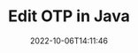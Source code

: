---
############################# Static ############################
layout: "auto-gen-editor"
date: 2022-10-06T14:11:46
draft: false
otherformats: 

############################# Head ############################
head_title: "OTP Editor — Edit OTP in Java"
head_description: "How to edit OTP in Java using a few lines of code? Use GroupDocs documents processing APIs to edit, update and save 30+ file formats."

############################# Header ############################
title: "Edit OTP in Java"
description: "Effective and robust OTP editing using server side GroupDocs.Editor for Java APIs, without the use of any software like Microsoft or Open Office."
bg_image: "https://cms.admin.containerize.com/templates/aspose/App_Themes/V3/images/bg/header1.png"
bg_overlay: false
button:
    enable: true
    icon: "fas fa-arrow-down"
    label: "Download Free Trial"
    link: "https://downloads.groupdocs.com/editor/java"

############################# SubMenu ############################
submenu:
    enable: true

    left:
        img_alt: "GroupDocs.Editor for Java"
        image: "https://cms.admin.containerize.com/templates/groupdocs/images/product-logos/90x90-noborder/groupdocs-editor-java.png"
        product: "GroupDocs.Editor"
        platform: "Java"

    middle:
        button:

            # button loop
            - link: "https://apireference.groupdocs.com/editor/java"
              text: "API Reference"

            # button loop
            - link: "https://github.com/groupdocs-editor"
              text: "Code Examples"

            # button loop
            - link: "https://products.groupdocs.app/editor/family"
              text: "Live Demos"

            # button loop
            - link: "https://purchase.groupdocs.com/pricing/editor/java"
              text: "Pricing"

    right:
        link_download: "https://downloads.groupdocs.com/editor"
        link_learn: "https://docs.groupdocs.com/editor/java"
        link_buy: "https://purchase.groupdocs.com"

############################# About ############################
about:
    enable: true
    title: "About GroupDocs.Editor for Java API"
    content: |
        [GroupDocs.Editor for Java](/editor/java/) API is a right choice to edit Microsoft Word, Excel, PowerPoint, Open Office documents and presentations. GroupDocs.Editor is a standalone API that is suitable for server side and back-end systems where high performance is required. It does not depend on any software like Microsoft or Open Office.

############################# Steps ############################
steps:
    enable: true
    title_left: "Steps to Edit OTP in Java"
    content_left: |
        [GroupDocs.Editor for Java](/editor/java/) provides an easy and straightforward way for developers to edit the OTP files using a few lines of code.
        * Create an instance of `Editor` class with mandatory file path or byte stream and optional `PresentationLoadOptions` class and load the OTP file
        * Create & set the `PresentationEditOptions` class instance for the OTP file format
        * Call `Editor.Edit()` method and obtain OTP document in HTML format that is easily editable with any WYSIWYG-editor.
        * Call `Editor.Save()` method and save edited OTP file using `PresentationSaveOptions` class

        
    title_right: "System Requirements"
    content_right: |
        A basic document editing with GroupDocs.Editor for Java APIs can be done by implementing a few easy steps. Our APIs are supported on all major platforms and operating systems. Before executing the code below, please make sure that you have the following prerequisites installed on your system.

        * Operating Systems: Microsoft Windows, Linux, MacOS
        * Development Environments: NetBeans, IntelliJ IDEA, Eclipse
        * Frameworks: Java 7 (1.7) and above
        * Get the latest version of GroupDocs.Editor for Java downloaded from [Maven](https://repository.groupdocs.com/editor/)
        
    code: |        
        ```java
        // Load the OTP file into Editor with the optional PresentationLoadOptions
        Editor editor = new Editor("source.otp", new PresentationLoadOptions());

        // Create and adjust the edit options
        PresentationEditOptions editOptions = new PresentationEditOptions();
		editOptions.setSlideNumber(1);//select a slide to edit

        // Open input OTP document for edit — obtain an intermediate document, that can be edited
        EditableDocument beforeEdit = editor.edit(editOptions);

        // Grab OTP document content and associated resources from editable document
        string content = beforeEdit.getEmbeddedHtml();

        // Send the content to WYSIWYG-editor, edit it there, and send edited content back to the server-side
        // This step simulates a such operation
        string updatedContent = content.replace("Title", "Edited Title");

        // Grab edited content and resources from WYSIWYG-editor and create a new EditableDocument instance from it
        EditableDocument afterEdit = EditableDocument.fromMarkup(updatedContent, null);

        // Create a save options and select a desired output format
        PresentationSaveOptions saveOptions = new PresentationSaveOptions(PresentationFormats.Otp);

        // Save edited OTP document to the file
        editor.save(afterEdit, "edited.otp", saveOptions);
        ```
        
############################# Demos ############################
demos:
    enable: true
    title: "OTP Editor Live Demos"
    content: |
        Edit OTP right now by visiting [GroupDocs.Editor Live Demos](https://products.groupdocs.app/editor/family) website.  
        The live demo has the following benefits
        
############################# More Formats ############################
more_formats:
    enable: true
    title: "Other Supported Editors"
    content: |
        You can also edit other file formats. Please see the complete list below.


############################# Back to top ###############################
back_to_top:
    enable: true
---